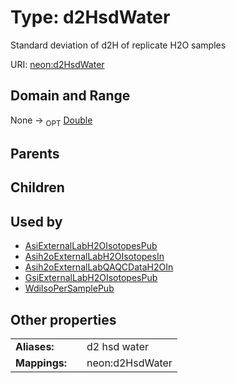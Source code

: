 
# Type: d2HsdWater


Standard deviation of d2H of replicate H2O samples

URI: [neon:d2HsdWater](https://data.neonscience.org/d2HsdWater)


## Domain and Range

None ->  <sub>OPT</sub> [Double](types/Double.md)

## Parents


## Children


## Used by

 * [AsiExternalLabH2OIsotopesPub](AsiExternalLabH2OIsotopesPub.md)
 * [Asih2oExternalLabH2OIsotopesIn](Asih2oExternalLabH2OIsotopesIn.md)
 * [Asih2oExternalLabQAQCDataH2OIn](Asih2oExternalLabQAQCDataH2OIn.md)
 * [GsiExternalLabH2OIsotopesPub](GsiExternalLabH2OIsotopesPub.md)
 * [WdiIsoPerSamplePub](WdiIsoPerSamplePub.md)

## Other properties

|  |  |  |
| --- | --- | --- |
| **Aliases:** | | d2 hsd water |
| **Mappings:** | | neon:d2HsdWater |

